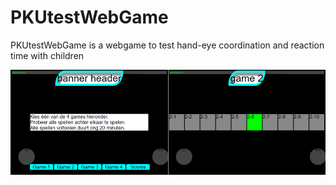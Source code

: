 PKUtestWebGame
==============

PKUtestWebGame is a webgame to test hand-eye coordination and reaction time with children

![preview screenshot](/preview.png?raw=true "preview")
